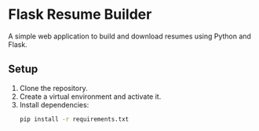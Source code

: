 # Flask Resume Builder

A simple web application to build and download resumes using Python and Flask.

## Setup

1. Clone the repository.
2. Create a virtual environment and activate it.
3. Install dependencies:
   ```bash
   pip install -r requirements.txt
   ```

   